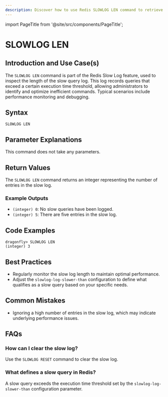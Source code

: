 ```yaml
---
description: Discover how to use Redis SLOWLOG LEN command to retrieve the current number of entries in the slow log.
---
```


import PageTitle from '@site/src/components/PageTitle';

# SLOWLOG LEN

<PageTitle title="Redis SLOWLOG LEN Explained (Better Than Official Docs)" />

## Introduction and Use Case(s)

The `SLOWLOG LEN` command is part of the Redis Slow Log feature, used to inspect the length of the slow query log. This log records queries that exceed a certain execution time threshold, allowing administrators to identify and optimize inefficient commands. Typical scenarios include performance monitoring and debugging.

## Syntax

```cli
SLOWLOG LEN
```

## Parameter Explanations

This command does not take any parameters.

## Return Values

The `SLOWLOG LEN` command returns an integer representing the number of entries in the slow log.

### Example Outputs

- `(integer) 0`: No slow queries have been logged.
- `(integer) 5`: There are five entries in the slow log.

## Code Examples

```cli
dragonfly> SLOWLOG LEN
(integer) 3
```

## Best Practices

- Regularly monitor the slow log length to maintain optimal performance.
- Adjust the `slowlog-log-slower-than` configuration to define what qualifies as a slow query based on your specific needs.

## Common Mistakes

- Ignoring a high number of entries in the slow log, which may indicate underlying performance issues.

## FAQs

### How can I clear the slow log?

Use the `SLOWLOG RESET` command to clear the slow log.

### What defines a slow query in Redis?

A slow query exceeds the execution time threshold set by the `slowlog-log-slower-than` configuration parameter.

